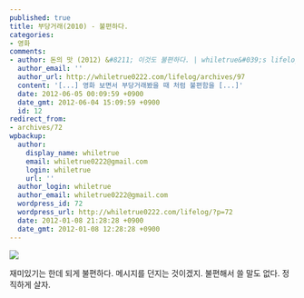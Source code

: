 ```yaml
---
published: true
title: 부당거래(2010) - 불편하다.
categories:
- 영화
comments:
- author: 돈의 맛 (2012) &#8211; 이것도 불편하다. | whiletrue&#039;s lifelog
  author_email: ''
  author_url: http://whiletrue0222.com/lifelog/archives/97
  content: '[...] 영화 보면서 부당거래봤을 때 처럼 불편함을 [...]'
  date: 2012-06-05 00:09:59 +0900
  date_gmt: 2012-06-04 15:09:59 +0900
  id: 12
redirect_from:
- archives/72
wpbackup:
  author:
    display_name: whiletrue
    email: whiletrue0222@gmail.com
    login: whiletrue
    url: ''
  author_login: whiletrue
  author_email: whiletrue0222@gmail.com
  wordpress_id: 72
  wordpress_url: http://whiletrue0222.com/lifelog/?p=72
  date: 2012-01-08 21:28:28 +0900
  date_gmt: 2012-01-08 12:28:28 +0900
---
```


![](https://lh6.googleusercontent.com/-6f4Zo1bUUok/TwmKwEisGcI/AAAAAAAACXU/y-BsTKevt3E/s640/%2525EB%2525B6%252580%2525EB%25258B%2525B9%2525EA%2525B1%2525B0%2525EB%25259E%252598_%2525ED%25258F%2525AC%2525EC%25258A%2525A4%2525ED%252584%2525B0.jpg)

재미있기는 한데 되게 불편하다. 메시지를 던지는 것이겠지. 불편해서 쓸 말도 없다. 정직하게 살자.
